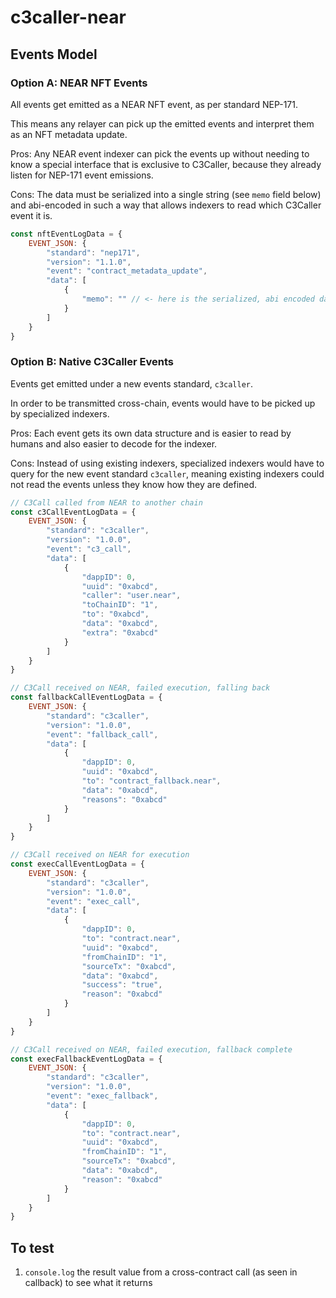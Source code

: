 # c3caller-near

## Events Model

### Option A: NEAR NFT Events

All events get emitted as a NEAR NFT event, as per standard NEP-171.

This means any relayer can pick up the emitted events and interpret them as an NFT metadata update.

Pros: Any NEAR event indexer can pick the events up without needing to know a special interface that is exclusive to C3Caller, because they already listen for NEP-171 event emissions.

Cons: The data must be serialized into a single string (see `memo` field below) and abi-encoded in such a way that allows indexers to read which C3Caller event it is.

```javascript
const nftEventLogData = {
    EVENT_JSON: {
        "standard": "nep171",
        "version": "1.1.0",
        "event": "contract_metadata_update",
        "data": [
            {
                "memo": "" // <- here is the serialized, abi encoded data of whatever the event is
            }
        ]
    }
}
```

### Option B: Native C3Caller Events

Events get emitted under a new events standard, `c3caller`.

In order to be transmitted cross-chain, events would have to be picked up by specialized indexers.

Pros: Each event gets its own data structure and is easier to read by humans and also easier to decode for the indexer.

Cons: Instead of using existing indexers, specialized indexers would have to query for the new event standard `c3caller`, meaning existing indexers could not read the events unless they know how they are defined.

```javascript
// C3Call called from NEAR to another chain
const c3CallEventLogData = {
    EVENT_JSON: {
        "standard": "c3caller",
        "version": "1.0.0",
        "event": "c3_call",
        "data": [
            {
                "dappID": 0,
                "uuid": "0xabcd",
                "caller": "user.near",
                "toChainID": "1",
                "to": "0xabcd",
                "data": "0xabcd",
                "extra": "0xabcd"
            }
        ]
    }
}

// C3Call received on NEAR, failed execution, falling back
const fallbackCallEventLogData = {
    EVENT_JSON: {
        "standard": "c3caller",
        "version": "1.0.0",
        "event": "fallback_call",
        "data": [
            {
                "dappID": 0,
                "uuid": "0xabcd",
                "to": "contract_fallback.near",
                "data": "0xabcd",
                "reasons": "0xabcd"
            }
        ]
    }
}

// C3Call received on NEAR for execution
const execCallEventLogData = {
    EVENT_JSON: {
        "standard": "c3caller",
        "version": "1.0.0",
        "event": "exec_call",
        "data": [
            {
                "dappID": 0,
                "to": "contract.near",
                "uuid": "0xabcd",
                "fromChainID": "1",
                "sourceTx": "0xabcd",
                "data": "0xabcd",
                "success": "true",
                "reason": "0xabcd"
            }
        ]
    }
}

// C3Call received on NEAR, failed execution, fallback complete
const execFallbackEventLogData = {
    EVENT_JSON: {
        "standard": "c3caller",
        "version": "1.0.0",
        "event": "exec_fallback",
        "data": [
            {
                "dappID": 0,
                "to": "contract.near",
                "uuid": "0xabcd",
                "fromChainID": "1",
                "sourceTx": "0xabcd",
                "data": "0xabcd",
                "reason": "0xabcd"
            }
        ]
    }
}
```


## To test

1. `console.log` the result value from a cross-contract call (as seen in callback) to see what it returns